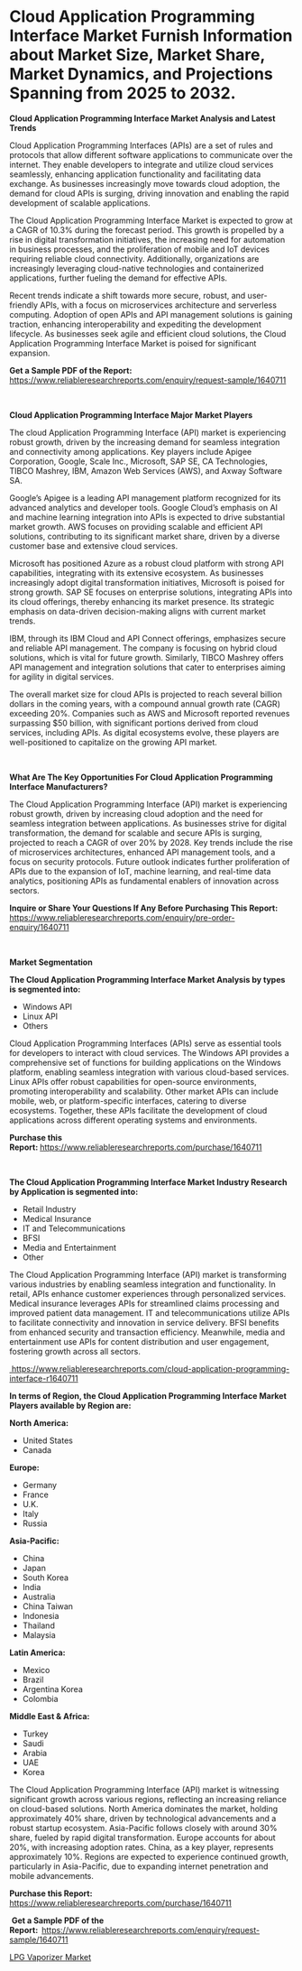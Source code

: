 <p><h1>Cloud Application Programming Interface Market Furnish Information about Market Size, Market Share, Market Dynamics, and Projections Spanning from 2025 to 2032.</h1></p><p><strong>Cloud Application Programming Interface Market Analysis and Latest Trends</strong></p>
<p><p>Cloud Application Programming Interfaces (APIs) are a set of rules and protocols that allow different software applications to communicate over the internet. They enable developers to integrate and utilize cloud services seamlessly, enhancing application functionality and facilitating data exchange. As businesses increasingly move towards cloud adoption, the demand for cloud APIs is surging, driving innovation and enabling the rapid development of scalable applications.</p><p>The Cloud Application Programming Interface Market is expected to grow at a CAGR of 10.3% during the forecast period. This growth is propelled by a rise in digital transformation initiatives, the increasing need for automation in business processes, and the proliferation of mobile and IoT devices requiring reliable cloud connectivity. Additionally, organizations are increasingly leveraging cloud-native technologies and containerized applications, further fueling the demand for effective APIs. </p><p>Recent trends indicate a shift towards more secure, robust, and user-friendly APIs, with a focus on microservices architecture and serverless computing. Adoption of open APIs and API management solutions is gaining traction, enhancing interoperability and expediting the development lifecycle. As businesses seek agile and efficient cloud solutions, the Cloud Application Programming Interface Market is poised for significant expansion.</p></p>
<p><strong>Get a Sample PDF of the Report:&nbsp;</strong> <a href="https://www.reliableresearchreports.com/enquiry/request-sample/1640711?utm_campaign=2745&utm_medium=2&utm_source=Github&utm_content=ia&utm_term=23032025&utm_id=cloud-application-programming-interface">https://www.reliableresearchreports.com/enquiry/request-sample/1640711</a></p>
<p>&nbsp;</p>
<p><strong>Cloud Application Programming Interface Major Market Players</strong></p>
<p><p>The cloud Application Programming Interface (API) market is experiencing robust growth, driven by the increasing demand for seamless integration and connectivity among applications. Key players include Apigee Corporation, Google, Scale Inc., Microsoft, SAP SE, CA Technologies, TIBCO Mashrey, IBM, Amazon Web Services (AWS), and Axway Software SA.</p><p>Google’s Apigee is a leading API management platform recognized for its advanced analytics and developer tools. Google Cloud’s emphasis on AI and machine learning integration into APIs is expected to drive substantial market growth. AWS focuses on providing scalable and efficient API solutions, contributing to its significant market share, driven by a diverse customer base and extensive cloud services.</p><p>Microsoft has positioned Azure as a robust cloud platform with strong API capabilities, integrating with its extensive ecosystem. As businesses increasingly adopt digital transformation initiatives, Microsoft is poised for strong growth. SAP SE focuses on enterprise solutions, integrating APIs into its cloud offerings, thereby enhancing its market presence. Its strategic emphasis on data-driven decision-making aligns with current market trends.</p><p>IBM, through its IBM Cloud and API Connect offerings, emphasizes secure and reliable API management. The company is focusing on hybrid cloud solutions, which is vital for future growth. Similarly, TIBCO Mashrey offers API management and integration solutions that cater to enterprises aiming for agility in digital services.</p><p>The overall market size for cloud APIs is projected to reach several billion dollars in the coming years, with a compound annual growth rate (CAGR) exceeding 20%. Companies such as AWS and Microsoft reported revenues surpassing $50 billion, with significant portions derived from cloud services, including APIs. As digital ecosystems evolve, these players are well-positioned to capitalize on the growing API market.</p></p>
<p>&nbsp;</p>
<p><strong>What Are The Key Opportunities For Cloud Application Programming Interface Manufacturers?</strong></p>
<p><p>The Cloud Application Programming Interface (API) market is experiencing robust growth, driven by increasing cloud adoption and the need for seamless integration between applications. As businesses strive for digital transformation, the demand for scalable and secure APIs is surging, projected to reach a CAGR of over 20% by 2028. Key trends include the rise of microservices architectures, enhanced API management tools, and a focus on security protocols. Future outlook indicates further proliferation of APIs due to the expansion of IoT, machine learning, and real-time data analytics, positioning APIs as fundamental enablers of innovation across sectors.</p></p>
<p><strong>Inquire or Share Your Questions If Any Before Purchasing This Report:</strong> <a href="https://www.reliableresearchreports.com/enquiry/pre-order-enquiry/1640711?utm_campaign=2745&utm_medium=2&utm_source=Github&utm_content=ia&utm_term=23032025&utm_id=cloud-application-programming-interface">https://www.reliableresearchreports.com/enquiry/pre-order-enquiry/1640711</a></p>
<p>&nbsp;</p>
<p><strong>Market Segmentation</strong></p>
<p><strong>The Cloud Application Programming Interface Market Analysis by types is segmented into:</strong></p>
<p><ul><li>Windows API</li><li>Linux API</li><li>Others</li></ul></p>
<p><p>Cloud Application Programming Interfaces (APIs) serve as essential tools for developers to interact with cloud services. The Windows API provides a comprehensive set of functions for building applications on the Windows platform, enabling seamless integration with various cloud-based services. Linux APIs offer robust capabilities for open-source environments, promoting interoperability and scalability. Other market APIs can include mobile, web, or platform-specific interfaces, catering to diverse ecosystems. Together, these APIs facilitate the development of cloud applications across different operating systems and environments.</p></p>
<p><strong>Purchase this Report:&nbsp;</strong><a href="https://www.reliableresearchreports.com/purchase/1640711?utm_campaign=2745&utm_medium=2&utm_source=Github&utm_content=ia&utm_term=23032025&utm_id=cloud-application-programming-interface">https://www.reliableresearchreports.com/purchase/1640711</a></p>
<p>&nbsp;</p>
<p><strong>The Cloud Application Programming Interface Market Industry Research by Application is segmented into:</strong></p>
<p><ul><li>Retail Industry</li><li>Medical Insurance</li><li>IT and Telecommunications</li><li>BFSI</li><li>Media and Entertainment</li><li>Other</li></ul></p>
<p><p>The Cloud Application Programming Interface (API) market is transforming various industries by enabling seamless integration and functionality. In retail, APIs enhance customer experiences through personalized services. Medical insurance leverages APIs for streamlined claims processing and improved patient data management. IT and telecommunications utilize APIs to facilitate connectivity and innovation in service delivery. BFSI benefits from enhanced security and transaction efficiency. Meanwhile, media and entertainment use APIs for content distribution and user engagement, fostering growth across all sectors.</p></p>
<p><a href="https://www.reliableresearchreports.com/cloud-application-programming-interface-r1640711?utm_campaign=2745&utm_medium=2&utm_source=Github&utm_content=ia&utm_term=23032025&utm_id=cloud-application-programming-interface">&nbsp;https://www.reliableresearchreports.com/cloud-application-programming-interface-r1640711</a></p>
<p><strong>In terms of Region, the Cloud Application Programming Interface Market Players available by Region are:</strong></p>
<p>
    <p> <strong> North America: </strong>
        <ul>
            <li>United States</li>
            <li>Canada</li>
        </ul>
        </p> 
    <p> <strong> Europe: </strong>
        <ul>
            <li>Germany</li>
            <li>France</li>
            <li>U.K.</li>
            <li>Italy</li>
            <li>Russia</li>
        </ul>
        </p> 
    <p> <strong> Asia-Pacific: </strong>
        <ul>
            <li>China</li>
            <li>Japan</li>
            <li>South Korea</li>
            <li>India</li>
            <li>Australia</li>
            <li>China Taiwan</li>
            <li>Indonesia</li>
            <li>Thailand</li>
            <li>Malaysia</li>
        </ul>
        </p> 
    <p> <strong> Latin America: </strong>
        <ul>
            <li>Mexico</li>
            <li>Brazil</li>
            <li>Argentina Korea</li>
            <li>Colombia</li>
        </ul>
        </p> 
    <p> <strong> Middle East & Africa: </strong>
        <ul>
            <li>Turkey</li>
            <li>Saudi</li>
            <li>Arabia</li>
            <li>UAE</li>
            <li>Korea</li>
        </ul>
    </p>
    </p>
<p><p>The Cloud Application Programming Interface (API) market is witnessing significant growth across various regions, reflecting an increasing reliance on cloud-based solutions. North America dominates the market, holding approximately 40% share, driven by technological advancements and a robust startup ecosystem. Asia-Pacific follows closely with around 30% share, fueled by rapid digital transformation. Europe accounts for about 20%, with increasing adoption rates. China, as a key player, represents approximately 10%. Regions are expected to experience continued growth, particularly in Asia-Pacific, due to expanding internet penetration and mobile advancements.</p></p>
<p><strong>Purchase this Report: </strong><a href="https://www.reliableresearchreports.com/purchase/1640711?utm_campaign=2745&utm_medium=2&utm_source=Github&utm_content=ia&utm_term=23032025&utm_id=cloud-application-programming-interface">https://www.reliableresearchreports.com/purchase/1640711</a></p>
<p>&nbsp;<strong>Get a Sample PDF of the Report:&nbsp;&nbsp;</strong><a href="https://www.reliableresearchreports.com/enquiry/request-sample/1640711?utm_campaign=2745&utm_medium=2&utm_source=Github&utm_content=ia&utm_term=23032025&utm_id=cloud-application-programming-interface">https://www.reliableresearchreports.com/enquiry/request-sample/1640711</a></p>
<p><strong></strong></p>
<p><p><a href="https://github.com/tashiafun920/Market-Research-Report-List-1/blob/main/lpg-vaporizer-market.md?utm_campaign=2745&utm_medium=2&utm_source=Github&utm_content=ia&utm_term=23032025&utm_id=cloud-application-programming-interface">LPG Vaporizer Market</a></p></p>